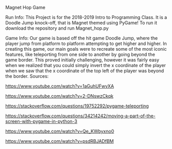 Magnet Hop Game

Run Info:
This Project is for the 2018-2019 Intro to Programming Class.
It is a Doodle Jump knock-off, that is Magnet themed using PyGame!
To run it download the repository and run Magnet_hop.py 

Game Info:
  Our game is based off the hit game Doodle Jump, where the player jump from platform to platform attempting to get higher and higher.
In creating this game, our main goals were to recreate some of the most iconic features, like teleporting from one side to another by
going beyond the game border. This proved initially challenging, however it was fairly easy when we realized that you could simply invert
the x coordinate of the player when we saw that the x coordinate of the top left of the player was beyond the border. 
Sources:

https://www.youtube.com/watch?v=1aGuhUFwvXA

https://www.youtube.com/watch?v=2-DNswzCkqk

https://stackoverflow.com/questions/19752292/pygame-teleporting

https://stackoverflow.com/questions/34214242/moving-a-part-of-the-screen-with-pygame-in-python-3

https://www.youtube.com/watch?v=Qe_KWbyxno0

https://www.youtube.com/watch?v=psdRBJADfBM
